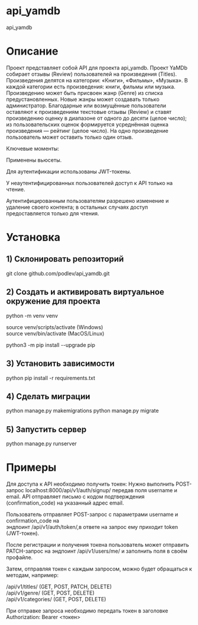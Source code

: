 ﻿# api_yamdb
api_yamdb

# Описание

Проект представляет собой API для проекта api_yamdb.
Проект YaMDb собирает отзывы (Review) пользователей на произведения (Titles). Произведения делятся на категории: «Книги», «Фильмы», «Музыка». 
В каждой категории есть произведения: книги, фильмы или музыка. 
Произведению может быть присвоен жанр (Genre) из списка предустановленных. Новые жанры может создавать только администратор.
Благодарные или возмущённые пользователи оставляют к произведениям текстовые отзывы (Review) и ставят произведению оценку в диапазоне от одного до десяти (целое число); из пользовательских оценок формируется усреднённая оценка произведения — рейтинг (целое число). На одно произведение пользователь может оставить только один отзыв.

Ключевые моменты:

Применены вьюсеты.

Для аутентификации использованы JWT-токены.

У неаутентифицированных пользователей доступ к API только на чтение. 

Аутентифицированным пользователям разрешено изменение и удаление своего контента; в остальных случаях доступ предоставляется только для чтения.

# Установка

## 1) Склонировать репозиторий
git clone github.com/podlev/api_yamdb.git

## 2) Создать и активировать виртуальное окружение для проекта

python -m venv venv

source venv/scripts/activate (Windows)    
source venv/bin/activate (MacOS/Linux)

python3 -m pip install --upgrade pip

## 3) Установить зависимости
python pip install -r requirements.txt

## 4) Сделать миграции
python manage.py makemigrations
python manage.py migrate

## 5) Запустить сервер
python manage.py runserver

# Примеры

Для доступа к API необходимо получить токен: 
Нужно выполнить POST-запрос localhost:8000/api/v1/auth/signup/ передав поля username и email.
API отправляет письмо с кодом подтверждения (confirmation_code) на указанный адрес email.

Пользователь отправляет POST-запрос с параметрами username и confirmation_code на  
эндпоинт /api/v1/auth/token/,в ответе на запрос ему приходит token (JWT-токен).

После регистрации и получения токена пользователь может отправить PATCH-запрос 
на эндпоинт /api/v1/users/me/ и заполнить поля в своём профайле.

Затем, отправляя токен с каждым запросом, можно будет обращаться к методам, например: 

/api/v1/titles/ (GET, POST, PATCH, DELETE)    
/api/v1/genre/ (GET, POST, DELETE)    
/api/v1/categories/ (GET, POST, DELETE)    

При отправке запроса необходимо передать токен в заголовке Authorization: Bearer <токен>
